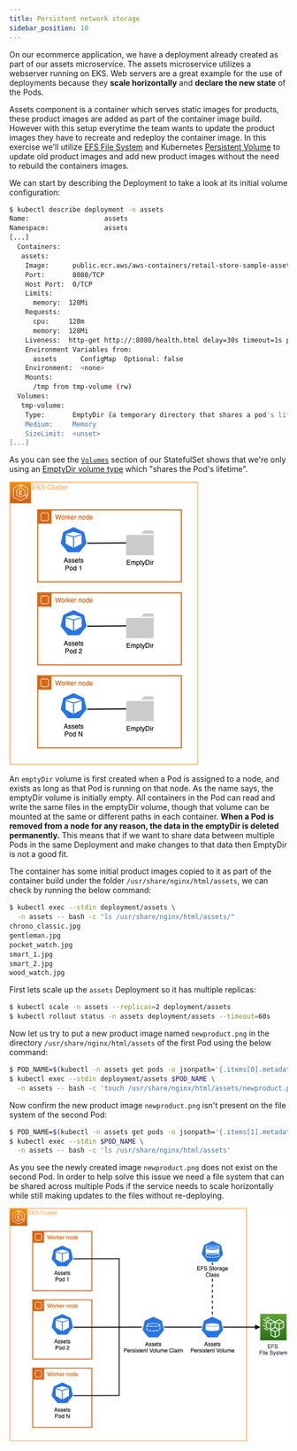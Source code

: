 ```yaml
---
title: Persistent network storage
sidebar_position: 10
---
```


On our ecommerce application, we have a deployment already created as part of our assets microservice. The assets microservice utilizes a webserver running on EKS. Web servers are a great example for the use of deployments because they **scale horizontally** and **declare the new state** of the Pods. 

Assets component is a container which serves static images for products, these product images are added as part of the container image build. However with this setup everytime the team wants to update the product images they have to recreate and redeploy the container image. In this exercise we'll utilize [EFS File System](https://docs.aws.amazon.com/efs/latest/ug/whatisefs.html) and Kubernetes [Persistent Volume](https://kubernetes.io/docs/concepts/storage/persistent-volumes/) to update old product images and add new product images without the need to rebuild the containers images.

We can start by describing the Deployment to take a look at its initial volume configuration:

```bash
$ kubectl describe deployment -n assets
Name:                   assets
Namespace:              assets
[...]
  Containers:
   assets:
    Image:      public.ecr.aws/aws-containers/retail-store-sample-assets:latest
    Port:       8080/TCP
    Host Port:  0/TCP
    Limits:
      memory:  128Mi
    Requests:
      cpu:     128m
      memory:  128Mi
    Liveness:  http-get http://:8080/health.html delay=30s timeout=1s period=3s #success=1 #failure=3
    Environment Variables from:
      assets      ConfigMap  Optional: false
    Environment:  <none>
    Mounts:
      /tmp from tmp-volume (rw)
  Volumes:
   tmp-volume:
    Type:       EmptyDir (a temporary directory that shares a pod's lifetime)
    Medium:     Memory
    SizeLimit:  <unset>
[...]
```

As you can see the [`Volumes`](https://kubernetes.io/docs/concepts/storage/volumes/#emptydir-configuration-example) section of our StatefulSet shows that we're only using an [EmptyDir volume type](https://kubernetes.io/docs/concepts/storage/volumes/#emptydir) which "shares the Pod's lifetime". 

![Assets with emptyDir](./assets/assets-emptydir.png)

An `emptyDir` volume is first created when a Pod is assigned to a node, and exists as long as that Pod is running on that node. As the name says, the emptyDir volume is initially empty. All containers in the Pod can read and write the same files in the emptyDir volume, though that volume can be mounted at the same or different paths in each container. **When a Pod is removed from a node for any reason, the data in the emptyDir is deleted permanently.** This means that if we want to share data between multiple Pods in the same Deployment and make changes to that data then EmptyDir is not a good fit.

The container has some initial product images copied to it as part of the container build under the folder `/usr/share/nginx/html/assets`, we can check by running the below command:

```bash
$ kubectl exec --stdin deployment/assets \
  -n assets -- bash -c "ls /usr/share/nginx/html/assets/" 
chrono_classic.jpg
gentleman.jpg
pocket_watch.jpg
smart_1.jpg
smart_2.jpg
wood_watch.jpg
```

First lets scale up the `assets` Deployment so it has multiple replicas:

```bash
$ kubectl scale -n assets --replicas=2 deployment/assets
$ kubectl rollout status -n assets deployment/assets --timeout=60s
```

Now let us try to put a new product image named `newproduct.png` in the directory `/usr/share/nginx/html/assets` of the first Pod using the below command:

```bash
$ POD_NAME=$(kubectl -n assets get pods -o jsonpath='{.items[0].metadata.name}')
$ kubectl exec --stdin deployment/assets $POD_NAME \
  -n assets -- bash -c 'touch /usr/share/nginx/html/assets/newproduct.png'
```

Now confirm the new product image `newproduct.png` isn't present on the file system of the second Pod:

```bash
$ POD_NAME=$(kubectl -n assets get pods -o jsonpath='{.items[1].metadata.name}')
$ kubectl exec --stdin $POD_NAME \
  -n assets -- bash -c 'ls /usr/share/nginx/html/assets'
```

As you see the newly created image `newproduct.png` does not exist on the second Pod. In order to help solve this issue we need a file system that can be shared across multiple Pods if the service needs to scale horizontally while still making updates to the files without re-deploying.

![Assets with EFS](./assets/assets-efs.png)

